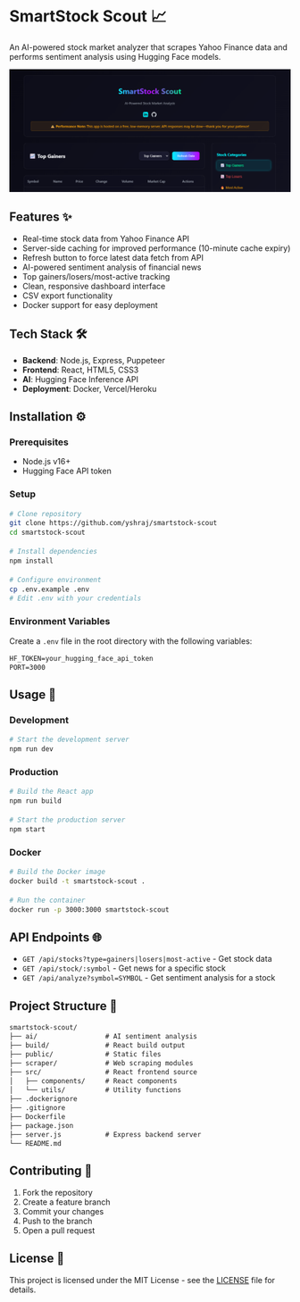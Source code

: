 # SmartStock Scout 📈

An AI-powered stock market analyzer that scrapes Yahoo Finance data and performs sentiment analysis using Hugging Face models.

![Dashboard Screenshot](./public/screenshot.png)

## Features ✨

- Real-time stock data from Yahoo Finance API
- Server-side caching for improved performance (10-minute cache expiry)
- Refresh button to force latest data fetch from API
- AI-powered sentiment analysis of financial news
- Top gainers/losers/most-active tracking
- Clean, responsive dashboard interface
- CSV export functionality
- Docker support for easy deployment

## Tech Stack 🛠️

- **Backend**: Node.js, Express, Puppeteer
- **Frontend**: React, HTML5, CSS3
- **AI**: Hugging Face Inference API
- **Deployment**: Docker, Vercel/Heroku

## Installation ⚙️

### Prerequisites
- Node.js v16+
- Hugging Face API token

### Setup
```bash
# Clone repository
git clone https://github.com/yshraj/smartstock-scout
cd smartstock-scout

# Install dependencies
npm install

# Configure environment
cp .env.example .env
# Edit .env with your credentials
```

### Environment Variables
Create a `.env` file in the root directory with the following variables:
```env
HF_TOKEN=your_hugging_face_api_token
PORT=3000
```

## Usage 🚀

### Development
```bash
# Start the development server
npm run dev
```

### Production
```bash
# Build the React app
npm run build

# Start the production server
npm start
```

### Docker
```bash
# Build the Docker image
docker build -t smartstock-scout .

# Run the container
docker run -p 3000:3000 smartstock-scout
```

## API Endpoints 🌐

- `GET /api/stocks?type=gainers|losers|most-active` - Get stock data
- `GET /api/stock/:symbol` - Get news for a specific stock
- `GET /api/analyze?symbol=SYMBOL` - Get sentiment analysis for a stock

## Project Structure 📁

```
smartstock-scout/
├── ai/                 # AI sentiment analysis
├── build/              # React build output
├── public/             # Static files
├── scraper/            # Web scraping modules
├── src/                # React frontend source
│   ├── components/     # React components
│   └── utils/          # Utility functions
├── .dockerignore
├── .gitignore
├── Dockerfile
├── package.json
├── server.js           # Express backend server
└── README.md
```

## Contributing 🤝

1. Fork the repository
2. Create a feature branch
3. Commit your changes
4. Push to the branch
5. Open a pull request

## License 📄

This project is licensed under the MIT License - see the [LICENSE](LICENSE) file for details.
